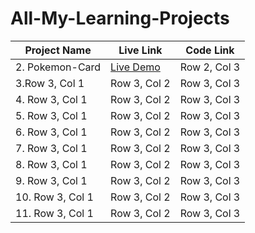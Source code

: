 # All-My-Learning-Projects


| Project Name | Live Link | Code Link |
| ---------| ---------| ---------|          
| 2. Pokemon-Card | [Live Demo](https://pokemon-card-2.netlify.app) | Row 2, Col 3 |
| 3.Row 3, Col 1 | Row 3, Col 2 | Row 3, Col 3 |
| 4. Row 3, Col 1 | Row 3, Col 2 | Row 3, Col 3 |
| 5. Row 3, Col 1 | Row 3, Col 2 | Row 3, Col 3 |
| 6. Row 3, Col 1 | Row 3, Col 2 | Row 3, Col 3 |
| 7. Row 3, Col 1 | Row 3, Col 2 | Row 3, Col 3 |
| 8. Row 3, Col 1 | Row 3, Col 2 | Row 3, Col 3 |
| 9. Row 3, Col 1 | Row 3, Col 2 | Row 3, Col 3 |
| 10. Row 3, Col 1 | Row 3, Col 2 | Row 3, Col 3 |
| 11. Row 3, Col 1 | Row 3, Col 2 | Row 3, Col 3 |

